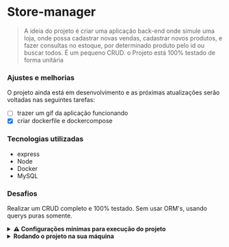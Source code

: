 # Store-manager

> A ideia do projeto é criar uma aplicação back-end onde simule uma loja, onde possa cadastrar novas vendas, cadastrar novos produtos, e fazer consultas no estoque, por determinado produto pelo id ou buscar todos. É um pequeno CRUD. o Projeto está 100% testado de forma unitária

### Ajustes e melhorias

O projeto ainda está em desenvolvimento e as próximas atualizações serão voltadas nas seguintes tarefas:

- [ ] trazer um gif da aplicação funcionando
- [x] criar dockerfile e dockercompose

### Tecnologias utilizadas

- express
- Node
- Docker
- MySQL


### Desafios

Realizar um CRUD completo e 100% testado. Sem usar ORM's, usando querys puras somente.

<details>
<summary><strong> ⚠️ Configurações mínimas para execução do projeto</strong></summary><br />

Na sua máquina você deve ter:

 - Sistema Operacional Distribuição Unix
 - Node versão 16
 - Docker
 - Docker-compose versão >=1.29.2

➡️ O `node` deve ter versão igual ou superior à `16.15.0 LTS`:
  - Para instalar o nvm, [acesse esse link](https://github.com/nvm-sh/nvm#installing-and-updating);
  - Rode os comandos abaixo para instalar a versão correta de `node` e usá-la:
    - `nvm install 16 --lts`
    - `nvm use 16`
    - `nvm alias default 16`

➡️ O`docker-compose` deve ter versão igual ou superior à`ˆ1.29.2`:
  * Use esse [link de referência para realizar a instalação corretamente no ubuntu](https://app.betrybe.com/course/back-end/docker/orquestrando-containers-com-docker-compose/6e8afaef-566a-47f2-9246-d3700db7a56a/conteudo/0006a231-1a10-48a2-ac82-9e03e205a231/instalacao/abe40727-6310-4ad8-bde6-fd1e919dadc0?use_case=side_bar);
  * Acesse o [link da documentação oficial com passos para desinstalar](https://docs.docker.com/compose/install/#uninstallation) caso necessário.

</details>

<details>
<summary><strong>Rodando o projeto na sua máquina</strong></summary><br />

 ```
 git clone git@github.com:Rafael-Friedel/Store-Manager-Back-End-.git
 ```
 
 
 ```
 cd Store-Manager-Back-End- && npm run compose:up
 ```

 ```
 docker start app_backend db
 ```
 
 Para conferir a aplicação back-end basta acessar no seu navegador:
 ```
 http://localhost:3001/
 ```
</details>
